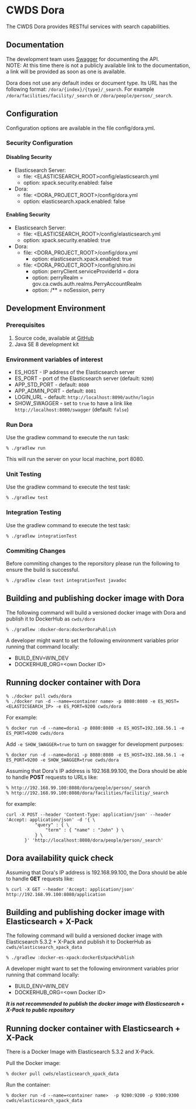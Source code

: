 # CWDS Dora

The CWDS Dora provides RESTful services with search capabilities.

## Documentation

The development team uses [Swagger](http://swagger.io/) for documenting the API.  
NOTE: At this time there is not a publicly available link to the documentation, a link will be provided as soon as one is available.

Dora does not use any default index or document type. Its URL has the following format: `/dora/{index}/{type}/_search`.
For example `/dora/facilities/facility/_search` or `/dora/people/person/_search`.

## Configuration

Configuration options are available in the file config/dora.yml.

### Security Configuration

#### Disabling Security
- Elasticsearch Server:
    - file: <ELASTICSEARCH_ROOT>config/elasticsearch.yml
    - option: xpack.security.enabled: false
- Dora:
    - file: <DORA_PROJECT_ROOT>/config/dora.yml
    - option: elasticsearch.xpack.enabled: false

#### Enabling Security
- Elasticsearch Server:
    - file: <ELASTICSEARCH_ROOT>/config/elasticsearch.yml
    - option: xpack.security.enabled: true
- Dora:
    - file: <DORA_PROJECT_ROOT>/config/dora.yml
      - option: elasticsearch.xpack.enabled: true
    - file: <DORA_PROJECT_ROOT>/config/shiro.ini
      - option: perryClient.serviceProviderId = dora
      - option: perryRealm = gov.ca.cwds.auth.realms.PerryAccountRealm
      - option: /** = noSession, perry

## Development Environment

### Prerequisites

1. Source code, available at [GitHub](https://github.com/ca-cwds/dora)
1. Java SE 8 development kit

### Environment variables of interest

- ES_HOST - IP address of the Elasticsearch server
- ES_PORT - port of the Elasticsearch server (default: `9200`)
- APP_STD_PORT - default: `8080`
- APP_ADMIN_PORT - default: `8081`
- LOGIN_URL - default: `http://localhost:8090/authn/login`
- SHOW_SWAGGER - set to `true` to have a link like `http://localhost:8080/swagger` (default: `false`)

### Run Dora

Use the gradlew command to execute the run task:

    % ./gradlew run

This will run the server on your local machine, port 8080.

### Unit Testing

Use the gradlew command to execute the test task:

    % ./gradlew test

### Integration Testing

Use the gradlew command to execute the test task:

    % ./gradlew integrationTest
    
### Commiting Changes

Before commiting changes to the reporsitory please run the following to ensure the build is successful.

    % ./gradlew clean test integrationTest javadoc

## Building and publishing docker image with Dora
 
The following command will build a versioned docker image with Dora and publish it to DockerHub as `cwds/dora` 

    % ./gradlew :docker-dora:dockerDoraPublish

A developer might want to set the following environment variables prior running that command locally: 
- BUILD_ENV=WIN_DEV
- DOCKERHUB_ORG=\<own Docker ID\>

## Running docker container with Dora

    % ./docker pull cwds/dora
    % ./docker run -d --name=<container name> -p 8080:8080 -e ES_HOST=<ELASTICSEARCH_IP> -e ES_PORT=9200 cwds/dora

For example:

    % docker run -d --name=dora1 -p 8080:8080 -e ES_HOST=192.168.56.1 -e ES_PORT=9200 cwds/dora
    
Add `-e SHOW_SWAGGER=true` to turn on swagger for development purposes:

    % docker run -d --name=dora1 -p 8080:8080 -e ES_HOST=192.168.56.1 -e ES_PORT=9200 -e SHOW_SWAGGER=true cwds/dora

Assuming that Dora's IP address is 192.168.99.100, the Dora should be able to handle **POST** requests to URLs like:

    % http://192.168.99.100:8080/dora/people/person/_search
    % http://192.168.99.100:8080/dora/facilities/facilitiy/_search
    
for example:

```
curl -X POST --header 'Content-Type: application/json' --header 'Accept: application/json' -d '{ \ 
           "query" : { \ 
               "term" : { "name" : "John" } \ 
           } \ 
       }' 'http://localhost:8080/dora/people/person/_search'
```

## Dora availability quick check

Assuming that Dora's IP address is 192.168.99.100, the Dora should be able to handle **GET** requests like:

    % curl -X GET --header 'Accept: application/json' http://192.168.99.100:8080/application

## Building and publishing docker image with Elasticsearch + X-Pack
 
The following command will build a versioned docker image with Elasticsearch 5.3.2 + X-Pack and publish it to DockerHub as `cwds/elasticsearch_xpack_data` 

    % ./gradlew :docker-es-xpack:dockerEsXpackPublish
    
A developer might want to set the following environment variables prior running that command locally: 
- BUILD_ENV=WIN_DEV
- DOCKERHUB_ORG=\<own Docker ID\>

_**It is not recommended to publish the docker image with Elasticsearch + X-Pack to public repository**_

## Running docker container with Elasticsearch + X-Pack

There is a Docker Image with Elasticsearch 5.3.2 and X-Pack.

Pull the Docker image:

    % docker pull cwds/elasticsearch_xpack_data

Run the container:

    % docker run -d --name=<container name>  -p 9200:9200 -p 9300:9300 cwds/elasticsearch_xpack_data
